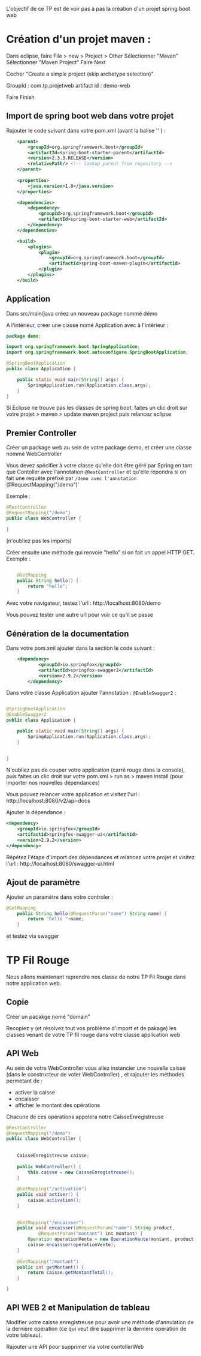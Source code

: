 L'objectif de ce TP est de voir pas à pas la création d'un projet spring boot web

# Création d'un projet maven :

Dans eclipse, faire File > new > Project > Other
Sélectionner "Maven"
Sélectionner "Maven Project"
Faire Next

Cocher "Create a simple project (skip archetype selection)"

GroupId : com.tp.projetweb
artifact id : demo-web

Faire Finish

## Import de spring boot web dans votre projet

Rajouter le code suivant dans votre pom.xml (avant la balise '</project>' ) :

```xml
	<parent>
		<groupId>org.springframework.boot</groupId>
		<artifactId>spring-boot-starter-parent</artifactId>
		<version>2.3.3.RELEASE</version>
		<relativePath/> <!-- lookup parent from repository -->
	</parent>
	
	<properties>
		<java.version>1.8</java.version>
	</properties>

	<dependencies>
		<dependency>
			<groupId>org.springframework.boot</groupId>
			<artifactId>spring-boot-starter-web</artifactId>
		</dependency>
	</dependencies>

	<build>
		<plugins>
			<plugin>
				<groupId>org.springframework.boot</groupId>
				<artifactId>spring-boot-maven-plugin</artifactId>
			</plugin>
		</plugins>
	</build>
```

## Application 

Dans src/main/java créez un nouveau package nommé démo

A l'intérieur, créer une classe nomé Application avec à l'intérieur :

```java
package demo;

import org.springframework.boot.SpringApplication;
import org.springframework.boot.autoconfigure.SpringBootApplication;

@SpringBootApplication
public class Application {

	public static void main(String[] args) {
		SpringApplication.run(Application.class,args);
	}
}


```

Si Eclipse ne trouve pas les classes de spring boot, faites un clic droit sur votre projet > maven > update maven project puis relancez eclipse

## Premier Controller

Créer un package web au sein de votre package demo, et créer une classe nommé WebController

Vous devez spécifier à votre classe qu'elle doit être géré par Spring en tant que Contoller avec l'annotation `@RestController`
et qu'elle répondra si on fait une requête préfixé par `/demo avec l'annotation `@RequestMapping("/demo")`

Exemple :

```java 
@RestController
@RequestMapping("/demo")
public class WebController {

}
```

(n'oubliez pas les imports)

Créer ensuite une méthode qui renvoie "hello" si on fait un appel HTTP GET. Exemple :

```java

	@GetMapping
	public String hello() {
		return "hello";
	}
```

Avec votre navigateur, testez l'url : http://localhost:8080/demo 

Vous pouvez tester une autre url pour voir ce qu'il se passe



## Génération de la documentation

Dans votre pom.xml ajouter dans la section <dependencies> le code suivant :

```xml
	<dependency>
			<groupId>io.springfox</groupId>
			<artifactId>springfox-swagger2</artifactId>
			<version>2.9.2</version>
		</dependency>

```

Dans votre classe Application ajouter l'annotation : `@EnableSwagger2` :

```java

@SpringBootApplication
@EnableSwagger2
public class Application {

	public static void main(String[] args) {
		SpringApplication.run(Application.class,args);
	}
	

}


``` 


N'oubliez pas de couper votre application (carré rouge dans la console), puis faites un clic droit sur votre pom.xml > run as > maven install (pour importer nos nouvelles dépendances)

Vous pouvez relancer votre application et visitez l'url : http://localhost:8080/v2/api-docs

Ajouter la dépendance : 

```xml
<dependency>
    <groupId>io.springfox</groupId>
    <artifactId>springfox-swagger-ui</artifactId>
    <version>2.9.2</version>
</dependency>
``` 

Répétez l'étape d'import des dépendances et relancez votre projet et visitez l'url : http://localhost:8080/swagger-ui.html 


## Ajout de paramètre

Ajouter un paramètre dans votre controler :

```java
@GetMapping
	public String hello(@RequestParam("name") String name) {
		return "hello "+name;
	}

```

et testez via swagger

# TP Fil Rouge

Nous allons maintenant reprendre nos classe de notre TP Fil Rouge dans notre application web.

## Copie

Créer un pacakge nomé "domain"

Recopiez y (et résolvez tout vos problème d'import et de pakage) les classes venant de votre TP fil rouge dans votre classe application web

## API Web

Au sein de votre WebController vous allez instancier une nouvelle caisse (dans le constructeur de voter WebController) , et rajouter les méthodes permetant de :
* activer la caisse
* encaisser
* afficher le montant des opérations

Chacune de ces opérations appelera notre CaisseEnregistreuse

```java
@RestController
@RequestMapping("/demo")
public class WebController {
	
	
	CaisseEnregistreuse caisse;
	
	public WebController() {
		this.caisse = new CaisseEnregistreuse();
	}
	
	@GetMapping("/activation")
	public void activer() {
		caisse.activation();
	}
	
	
	@GetMapping("/encaisser")
	public void encaisser(@RequestParam("name") String product,
			@RequestParam("montant") int montant) {
		Operation operationVente = new OperationVente(montant, product);
		caisse.encaisser(operationVente);
	}
	
	@GetMapping("/montant")
	public int getMontant() {
		return caisse.getMontantTotal();
	}

}

```

## API WEB 2 et Manipulation de tableau

Modifier votre caisse enregistreuse pour avoir une méthode d'annulation de la dernière opération (ce qui veut dire supprimer la dernière opération de votre tableau).

Rajouter une API pour supprimer via votre contollerWeb
